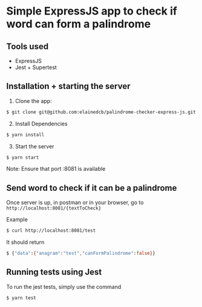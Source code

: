 # Simple ExpressJS app to check if word can form a palindrome

## Tools used
- ExpressJS
- Jest + Supertest

## Installation + starting the server

1. Clone the app:

```bash
$ git clone git@github.com:elainedcb/palindrome-checker-express-js.git
```

2. Install Dependencies

```bash
$ yarn install
```

3. Start the server
```bash
$ yarn start
```

Note: Ensure that port :8081 is available

## Send word to check if it can be a palindrome

Once server is up, in postman or in your browser, go to `http://localhost:8081/{textToCheck}`

Example

```bash
$ curl http://localhost:8081/test
```

It should return
```bash
$ {"data":{"anagram":"test","canFormPalindrome":false}}
```

## Running tests using Jest

To run the jest tests, simply use the command

```bash
$ yarn test
```
